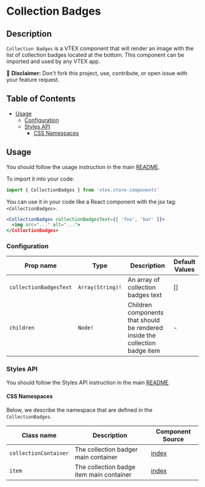 # Collection Badges

## Description

`Collection Badges` is a VTEX component that will render an image with the list of collection badges located at the bottom.
This component can be imported and used by any VTEX app.

:loudspeaker: **Disclaimer:** Don't fork this project, use, contribute, or open issue with your feature request.

## Table of Contents
- [Usage](#usage)
  - [Configuration](#configuration)
  - [Styles API](#styles-api)
    - [CSS Namespaces](#css-namespaces)

## Usage

You should follow the usage instruction in the main [README](https://github.com/vtex-apps/store-components/blob/master/README.md#usage).

To import it into your code: 
```js
import { CollectionBadges } from 'vtex.store-components'
```

You can use it in your code like a React component with the jsx tag: `<CollectionBadges>`. 
```jsx
<CollectionBadges collectionBadgesText={[ 'foo', 'bar' ]}>
  <img src="..." alt="...">
</CollectionBadges>
```

### Configuration

| Prop name | Type | Description | Default Values |
| --------- | ---- | ----------- | -------------- |
| `collectionBadgesText` | `Array(String)!` | An array of collection badges text | [] |
| `children` | `Node!` | Children components that should be rendered inside the collection badge item | - |

### Styles API
You should follow the Styles API instruction in the main [README](/README.md#styles-api).

#### CSS Namespaces

Below, we describe the namespace that are defined in the `CollectionBadges`.

| Class name | Description | Component Source |
| ---------- | ----------- | ---------------- |
| `collectionContainer` | The collection badger main container | [index](/react/components/CollectionBadges/index.ts) |
| `item` | The collection badge item main container | [index](/react/components/CollectionBadges/components/CollectionBadgeItem.ts) |